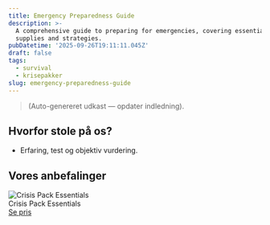 ```yaml
---
title: Emergency Preparedness Guide
description: >-
  A comprehensive guide to preparing for emergencies, covering essential
  supplies and strategies.
pubDatetime: '2025-09-26T19:11:11.045Z'
draft: false
tags:
  - survival
  - krisepakker
slug: emergency-preparedness-guide
---
```

> (Auto-genereret udkast — opdater indledning).

## Hvorfor stole på os?
- Erfaring, test og objektiv vurdering.

## Vores anbefalinger


<!-- Auto: Affiliate-kort fra Products/SKUs -->

<div class="aff-card"><img src="abstract_15.png (https://v5.airtableusercontent.com/v3/u/45/45/1758924000000/N45A6MZjnuf2wppDyIHVcA/viiXDurjQkTDoAhtujceSgiMhJ5xtJkRWXsppSzTguxcitKYe33dioiwcSxJ2CMltzxnIPp8lNwXfBRjZX76rmnyRduP1efpFlxj3-HOfHEHo2_biuR-ZUPuMyHzTVBylSHgNG6QsdRLPEedNpC-KUrMWSkz_E9uBVwWonuy2n4/gRmhnLa4oFfMRjUZiV6F8bNPuLFylgm8rZW2WCLdlI8)" alt="Crisis Pack Essentials" class="aff-card__img" /><div class="aff-card__meta"><div class="aff-card__title">Crisis Pack Essentials</div><a class="aff-btn" href="https://affiliate.homeessentialsee62.com/deal789?utm_source=klartilalt&utm_medium=affiliate&subid=emergency-preparedness-guide-2025-09-26" rel="sponsored nofollow noopener" target="_blank">Se pris</a></div></div>

